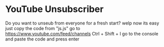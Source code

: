 # YouTube Unsubscriber
Do you want to unseub from everyone for a fresh start?
welp now its easy just copy the code from "js.js"
go to https://www.youtube.com/feed/channels
Ctrl + Shift + I
go to the console and paste the code and press enter
